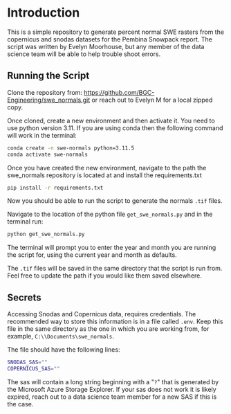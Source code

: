 # Introduction 
This is a simple repository to generate percent normal SWE rasters from the copernicus and snodas datasets for the Pembina Snowpack report. The script was written by Evelyn Moorhouse, but any member of the data science team will be able to help trouble shoot errors. 

## Running the Script

Clone the repository from: https://github.com/BGC-Engineering/swe_normals.git or reach out to Evelyn M for a local zipped copy.

Once cloned, create a new environment and then activate it. You need to use python version 3.11. If you are using conda then the following command will work in the terminal:

```bash
conda create -n swe-normals python=3.11.5
conda activate swe-normals
```

Once you have created the new environment, navigate to the path the swe_normals repository is located at and install the requirements.txt

```bash
pip install -r requirements.txt
```
Now you should be able to run the script to generate the normals `.tif` files. 

Navigate to the location of the python file `get_swe_normals.py` and in the terminal run:

```bash
python get_swe_normals.py
```

The terminal will prompt you to enter the year and month you are running the script for, using the current year and month as defaults. 

The `.tif` files will be saved in the same directory that the script is run from. Feel free to update the path if you would like them saved elsewhere. 

## Secrets

Accessing Snodas and Copernicus data, requires credentials.  The recommended way to store this information is in a file called `.env`.  Keep this file in the same directory as the one in which you are working from, for example, `C:\\Documents\swe_normals`.

The file should have the following lines:

```bash
SNODAS_SAS=""
COPERNICUS_SAS=""
```

The sas will contain a long string beginning with a "`?`" that is generated by the Microsoft Azure Storage Explorer. If your sas does not work it is likely expired, reach out to a data science team member for a new SAS if this is the case. 


